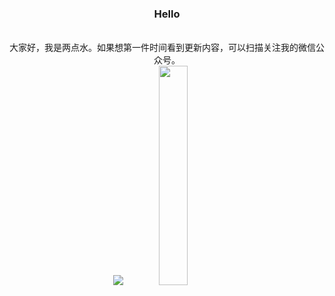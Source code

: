 <div align="center">
  <h3>Hello</h3>

  <br />
  大家好，我是两点水。如果想第一件时间看到更新内容，可以扫描关注我的微信公众号。
  <br />
  <img src="https://github-readme-stats.vercel.app/api?username=TwoWater&show_icons=true&line_height=45&theme=dracula&include_all_commits=true" />
  <img src="http://twowaterimage.oss-cn-beijing.aliyuncs.com/2020-10-19-%E5%85%AC%E4%BC%97%E5%8F%B7.jpeg"  width="30%" height="30%" />
  <br />
  <br />
  
</div>
